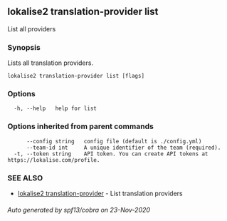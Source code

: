 ## lokalise2 translation-provider list

List all providers

### Synopsis

Lists all translation providers.

```
lokalise2 translation-provider list [flags]
```

### Options

```
  -h, --help   help for list
```

### Options inherited from parent commands

```
      --config string   config file (default is ./config.yml)
      --team-id int     A unique identifier of the team (required).
  -t, --token string    API token. You can create API tokens at https://lokalise.com/profile.
```

### SEE ALSO

* [lokalise2 translation-provider](lokalise2_translation-provider.md)	 - List translation providers

###### Auto generated by spf13/cobra on 23-Nov-2020

